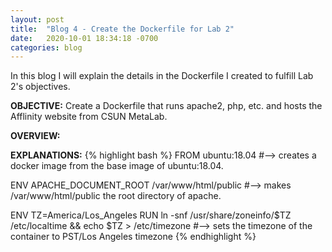 ```yaml
---
layout: post 
title:  "Blog 4 - Create the Dockerfile for Lab 2"
date:   2020-10-01 18:34:18 -0700
categories: blog
---
```


In this blog I will explain the details in the Dockerfile I created to fulfill Lab 2's objectives. 


**OBJECTIVE:** Create a Dockerfile that runs apache2, php, etc. and hosts the Afflinity website from CSUN MetaLab. 

**OVERVIEW:** 


**EXPLANATIONS:**
{% highlight bash %}
FROM ubuntu:18.04 
#--> creates a docker image from the base image of ubuntu:18.04. 

ENV APACHE_DOCUMENT_ROOT /var/www/html/public
#--> makes /var/www/html/public the root directory of apache.


ENV TZ=America/Los_Angeles
RUN ln -snf /usr/share/zoneinfo/$TZ /etc/localtime && echo $TZ > /etc/timezone
#--> sets the timezone of the container to PST/Los Angeles timezone
{% endhighlight %}

